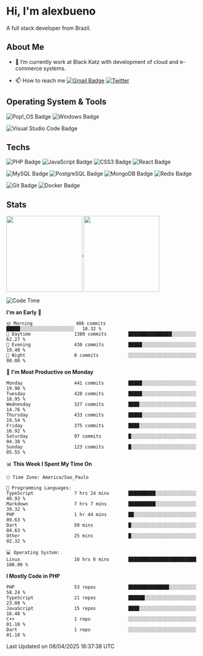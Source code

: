 # Hi, I'm alexbueno

A full stack developer from Brazil.

## About Me

- 🌱 I’m currently work at Black Katz with development of cloud and e-commerce systems.

- 📫 How to reach me [![Gmail Badge](https://img.shields.io/badge/-gmail-c14438?style=for-the-badge&logo=Gmail&logoColor=ffffff)](mailto:alexsandrofbueno@gmail.com) [![Twitter](https://img.shields.io/badge/twitter-1DA1F2.svg?style=for-the-badge&logo=twitter&logoColor=ffffff)](https://twitter.com/Alex_Bueno_7)

## Operating System & Tools

![Pop!_OS Badge](https://img.shields.io/badge/Pop!__OS-48B9C7?logo=popos&logoColor=fff&style=flat)
![Windows Badge](https://img.shields.io/badge/Windows-0078D6?logo=windows&logoColor=fff&style=flat)

![Visual Studio Code Badge](https://img.shields.io/badge/Visual%20Studio%20Code-007ACC?logo=visualstudiocode&logoColor=fff&style=flat)

## Techs

![PHP Badge](https://img.shields.io/badge/PHP-777BB4?logo=php&logoColor=fff&style=flat)
![JavaScript Badge](https://img.shields.io/badge/JavaScript-F7DF1E?logo=javascript&logoColor=000&style=flat)
![CSS3 Badge](https://img.shields.io/badge/CSS3-1572B6?logo=css3&logoColor=fff&style=flat)
![React Badge](https://img.shields.io/badge/React-61DAFB?logo=react&logoColor=000&style=flat)

![MySQL Badge](https://img.shields.io/badge/MySQL-4479A1?logo=mysql&logoColor=fff&style=flat)
![PostgreSQL Badge](https://img.shields.io/badge/PostgreSQL-4169E1?logo=postgresql&logoColor=fff&style=flat)
![MongoDB Badge](https://img.shields.io/badge/MongoDB-47A248?logo=mongodb&logoColor=fff&style=flat)
![Redis Badge](https://img.shields.io/badge/Redis-DC382D?logo=redis&logoColor=fff&style=flat)

![Git Badge](https://img.shields.io/badge/Git-F05032?logo=git&logoColor=fff&style=flat)
![Docker Badge](https://img.shields.io/badge/Docker-2496ED?logo=docker&logoColor=fff&style=flat)


## Stats

<a href="https://github.com/anuraghazra/github-readme-stats">
  <img height=200 align="center" src="https://github-readme-stats.vercel.app/api?username=alexbueno7&theme=dark" />
</a>
<a href="https://github.com/anuraghazra/convoychat">
  <img height=200 align="center" src="https://github-readme-stats.vercel.app/api/top-langs?username=alexbueno7&layout=compact&langs_count=8&card_width=320&theme=dark" />
</a>

<!--START_SECTION:waka-->
![Code Time](http://img.shields.io/badge/Code%20Time-1%2C432%20hrs%2045%20mins-blue)

**I'm an Early 🐤** 

```text
🌞 Morning                406 commits         █████░░░░░░░░░░░░░░░░░░░░   18.32 % 
🌆 Daytime                1380 commits        ████████████████░░░░░░░░░   62.27 % 
🌃 Evening                430 commits         █████░░░░░░░░░░░░░░░░░░░░   19.40 % 
🌙 Night                  0 commits           ░░░░░░░░░░░░░░░░░░░░░░░░░   00.00 % 
```
📅 **I'm Most Productive on Monday** 

```text
Monday                   441 commits         █████░░░░░░░░░░░░░░░░░░░░   19.90 % 
Tuesday                  420 commits         █████░░░░░░░░░░░░░░░░░░░░   18.95 % 
Wednesday                327 commits         ████░░░░░░░░░░░░░░░░░░░░░   14.76 % 
Thursday                 433 commits         █████░░░░░░░░░░░░░░░░░░░░   19.54 % 
Friday                   375 commits         ████░░░░░░░░░░░░░░░░░░░░░   16.92 % 
Saturday                 97 commits          █░░░░░░░░░░░░░░░░░░░░░░░░   04.38 % 
Sunday                   123 commits         █░░░░░░░░░░░░░░░░░░░░░░░░   05.55 % 
```


📊 **This Week I Spent My Time On** 

```text
🕑︎ Time Zone: America/Sao_Paulo

💬 Programming Languages: 
TypeScript               7 hrs 24 mins       ██████████░░░░░░░░░░░░░░░   40.93 % 
Markdown                 7 hrs 7 mins        ██████████░░░░░░░░░░░░░░░   39.32 % 
PHP                      1 hr 44 mins        ██░░░░░░░░░░░░░░░░░░░░░░░   09.63 % 
Dart                     50 mins             █░░░░░░░░░░░░░░░░░░░░░░░░   04.63 % 
Other                    25 mins             █░░░░░░░░░░░░░░░░░░░░░░░░   02.32 % 

💻 Operating System: 
Linux                    18 hrs 6 mins       █████████████████████████   100.00 % 
```

**I Mostly Code in PHP** 

```text
PHP                      53 repos            ███████████████░░░░░░░░░░   58.24 % 
TypeScript               21 repos            ██████░░░░░░░░░░░░░░░░░░░   23.08 % 
JavaScript               15 repos            ████░░░░░░░░░░░░░░░░░░░░░   16.48 % 
C++                      1 repo              ░░░░░░░░░░░░░░░░░░░░░░░░░   01.10 % 
Dart                     1 repo              ░░░░░░░░░░░░░░░░░░░░░░░░░   01.10 % 
```




 Last Updated on 08/04/2025 16:37:38 UTC
<!--END_SECTION:waka-->
